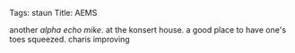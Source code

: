 Tags: staun
Title: AEMS
  
another _alpha echo mike_. at the konsert house. a good place to have one's toes squeezed. charis improving
